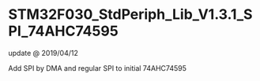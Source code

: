 # STM32F030_StdPeriph_Lib_V1.3.1_SPI_74AHC74595

update @ 2019/04/12

Add SPI by DMA and regular SPI to initial 74AHC74595 
